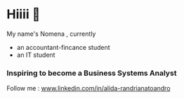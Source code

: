 # Hiiii 👐 
My name's Nomena , currently 
* an accountant-fincance student
* an IT student

### Inspiring to become a Business Systems Analyst

Follow me :
www.linkedin.com/in/alida-randrianatoandro
